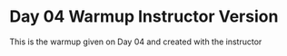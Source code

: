 # Day 04 Warmup Instructor Version
This is the warmup given on Day 04 and created with the instructor